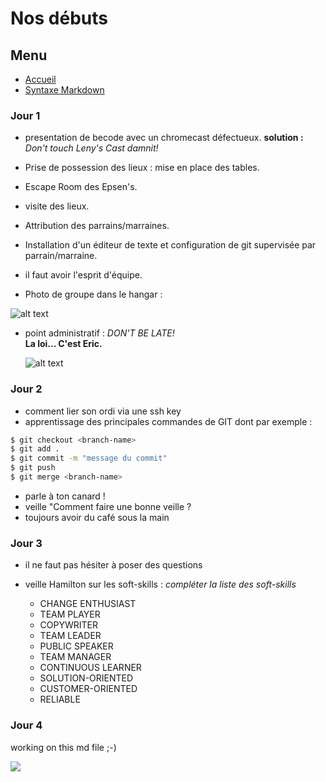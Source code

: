 # Nos débuts

## Menu

* [Accueil](https://github.com/Qlfvr/exercice-markdown/blob/master/README.md)
* [Syntaxe Markdown](https://github.com/Qlfvr/exercice-markdown/blob/master/syntaxe_markdown.md)

### Jour 1 ###

- presentation de becode avec un chromecast défectueux. 
**solution :** *Don't touch Leny's Cast damnit!*

- Prise de possession des lieux : mise en place des tables.

- Escape Room des Epsen's.

- visite des lieux.

- Attribution des parrains/marraines.

- Installation d'un éditeur de texte et configuration de git supervisée par parrain/marraine.
  
- il faut avoir l'esprit d'équipe.

- Photo de groupe dans le hangar :

![alt text](https://scontent.fbru3-1.fna.fbcdn.net/v/t1.0-9/81507834_1088763368138861_8324934250843340800_n.png?_nc_cat=105&_nc_ohc=Z4tTnTvR5m0AQnxx1pkIooXt63J5gQJ-apnUiEdqKtft_l6bJ9E5wWsIw&_nc_ht=scontent.fbru3-1.fna&oh=d7ba09d49ff37ce7592d2a8d0ba6a0c5&oe=5E9A0D9C "Photo du groupe")

- point administratif : *DON'T BE LATE!*  
  **La loi... C'est Eric.**

  ![alt text](https://media.giphy.com/media/useUF6IHpTqSc/giphy.gif "I AM THE LAW")
  
### Jour 2 ###

- comment lier son ordi via une ssh key
- apprentissage des principales commandes de GIT dont par exemple : 

```sh
$ git checkout <branch-name>
$ git add .
$ git commit -m "message du commit"
$ git push 
$ git merge <branch-name>
```

- parle à ton canard ! 
- veille "Comment faire une bonne veille ?
- toujours avoir du café sous la main

### Jour 3 ###

- il ne faut pas hésiter à poser des questions
- veille Hamilton sur les soft-skills : 
    *compléter la liste des soft-skills*

  - CHANGE ENTHUSIAST
  - TEAM PLAYER
  - COPYWRITER
  - TEAM LEADER
  - PUBLIC SPEAKER
  - TEAM MANAGER
  - CONTINUOUS LEARNER
  - SOLUTION-ORIENTED
  - CUSTOMER-ORIENTED
  - RELIABLE


### Jour 4 ###

working on this md file ;-) 

![](https://lh3.googleusercontent.com/HoHyFi48P7IyKp8j9xru3XUYdHp5sedMgZ86GFBANH3h1abMrJ3UzP9XGpuGVc9qfZGwv-u_ZAzFqwM_tZEef9SiQswdRpHZ3295bZ4FTxdBNo9LAM2qnMevvi5bAAiFIDr-ek3jDTRiMBJED7-ecRi-qcxKwdY7OxxdFrzHGRozNt07tTljq9nnJBQBdCHwRqouJbNiLkl5dV50oExQ2le-qLCtzOjCJdR-RjYUPCCrhnrvIfhpRpktFJ1fJMfGrQhSQZAZk6gsCx3yVz2E1Ex7-teMqaqgI8pTZiq_Mk3bqiQ8KOW8KcveOp0wI2e89kxQ4Wdd0h068oBmfeF2SZP6qBX_XmjZZkW-BqQoiBPvzpv4f2p6EQ_ja4dF8RaeVbYxtQ8jWQt1u21_iSi7F3x06Y1-k1SjGeXtjRcOHW8FhmLzQNP_6asolfnHVYDxoyg_9hHSXRm9xIIIzDgFOh6QZQHoUIgbZei-_jXF3HCBf1a5X9pAoxGeGe-EC4wR3ynkvtflAtQiHF5wzVfP2dQ51ZgnxmYo5FhW38wN8DkoxZfU0DW2xW2odXtRVHlAjby-qZWuubdW7yPiDS51lilpNg43uDZCY5j1CUoI8pk6Xr7uRrsDScBSg8fxZAukL9SI6rVobNS4-Zc0PN9_OktkLAlsRsLHOYEe0LdnbPoxJskJKrQVN7Pz=w815-h611-no)

